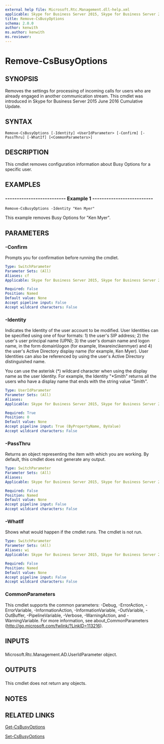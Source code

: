 ```yaml
---
external help file: Microsoft.Rtc.Management.dll-help.xml
applicable: Skype for Business Server 2015, Skype for Business Server 2019
title: Remove-CsBusyOptions
schema: 2.0.0
author: kenwith
ms.author: kenwith
ms.reviewer:
---
```


# Remove-CsBusyOptions

## SYNOPSIS
Removes the settings for processing of incoming calls for users who are already engaged in another communication stream. This cmdlet was introduced in Skype for Business Server 2015 June 2016 Cumulative Update.

## SYNTAX

```
Remove-CsBusyOptions [-Identity] <UserIdParameter> [-Confirm] [-PassThru] [-WhatIf] [<CommonParameters>]
```

## DESCRIPTION
This cmdlet removes configuration information about Busy Options for a specific user.

## EXAMPLES

### -------------------------- Example 1 --------------------------
```
Remove-CsBusyOptions -Identity "Ken Myer"
```

This example removes Busy Options for "Ken Myer".

## PARAMETERS

### -Confirm
Prompts you for confirmation before running the cmdlet.

```yaml
Type: SwitchParameter
Parameter Sets: (All)
Aliases: cf
Applicable: Skype for Business Server 2015, Skype for Business Server 2019

Required: False
Position: Named
Default value: None
Accept pipeline input: False
Accept wildcard characters: False
```

### -Identity
Indicates the Identity of the user account to be modified. User Identities can be specified using one of four formats: 1) the user's SIP address; 2) the user's user principal name (UPN); 3) the user's domain name and logon name, in the form domain\logon (for example, litwareinc\kenmyer) and 4) the user's Active Directory display name (for example, Ken Myer). User Identities can also be referenced by using the user's Active Directory distinguished name.

You can use the asterisk (*) wildcard character when using the display name as the user Identity. For example, the Identity "*Smith" returns all the users who have a display name that ends with the string value "Smith".

```yaml
Type: UserIdParameter
Parameter Sets: (All)
Aliases: 
Applicable: Skype for Business Server 2015, Skype for Business Server 2019

Required: True
Position: 0
Default value: None
Accept pipeline input: True (ByPropertyName, ByValue)
Accept wildcard characters: False
```

### -PassThru
Returns an object representing the item with which you are working. By default, this cmdlet does not generate any output.

```yaml
Type: SwitchParameter
Parameter Sets: (All)
Aliases: 
Applicable: Skype for Business Server 2015, Skype for Business Server 2019

Required: False
Position: Named
Default value: None
Accept pipeline input: False
Accept wildcard characters: False
```

### -WhatIf
Shows what would happen if the cmdlet runs.
The cmdlet is not run.

```yaml
Type: SwitchParameter
Parameter Sets: (All)
Aliases: wi
Applicable: Skype for Business Server 2015, Skype for Business Server 2019

Required: False
Position: Named
Default value: None
Accept pipeline input: False
Accept wildcard characters: False
```

### CommonParameters
This cmdlet supports the common parameters: -Debug, -ErrorAction, -ErrorVariable, -InformationAction, -InformationVariable, -OutVariable, -OutBuffer, -PipelineVariable, -Verbose, -WarningAction, and -WarningVariable. For more information, see about_CommonParameters (http://go.microsoft.com/fwlink/?LinkID=113216).

## INPUTS

### 
Microsoft.Rtc.Management.AD.UserIdParameter object.

## OUTPUTS

###  
This cmdlet does not return any objects.

## NOTES

## RELATED LINKS
[Get-CsBusyOptions](https://docs.microsoft.com/en-us/powershell/module/skype/get-csbusyoptions?view=skype-ps)

[Set-CsBusyOptions](https://docs.microsoft.com/en-us/powershell/module/skype/set-csbusyoptions?view=skype-ps)
